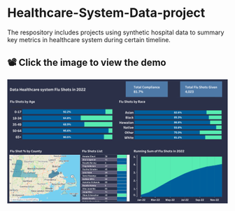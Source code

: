 # Healthcare-System-Data-project
The respository includes projects using synthetic hospital data to summary key metrics in healthcare system during certain timeline.

## 📽️ Click the image to view the demo
[![Watch Demo](https://github.com/chinguyen19/Healthcare-System-Dashboard/blob/main/Dashboard_Flu_Shot_2022.png?raw=true)](https://chinguyen19.github.io/chinguyen19.github.io/demo.html#hr-video)
